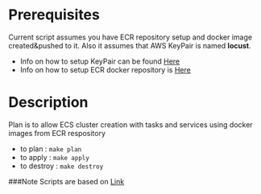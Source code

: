 # Prerequisites 
Current script assumes you have ECR repository setup and docker image created&pushed to it. Also it assumes that AWS KeyPair is named **locust**.
 - Info on how to setup KeyPair can be found [Here](http://docs.aws.amazon.com/AWSEC2/latest/UserGuide/ec2-key-pairs.html)
 - Info on how to setup ECR docker repository is [Here](http://docs.aws.amazon.com/AmazonECR/latest/userguide/repository-create.html)

# Description
Plan is to allow ECS cluster creation with tasks and services using docker images from ECR respository

 - to plan : `make plan`
 - to apply : `make apply`
 - to destroy : `make destroy`

###Note 
Scripts are based on [Link](https://github.com/tierratelematics/terraform-aws-ecs)